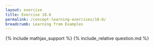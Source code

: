 ```yaml
---
layout: exercise
title: Exercise 18.6
permalink: /concept-learning-exercises/18-6/
breadcrumb: Learning from Examples
---
```


{% include mathjax_support %}
{% include_relative question.md %}
